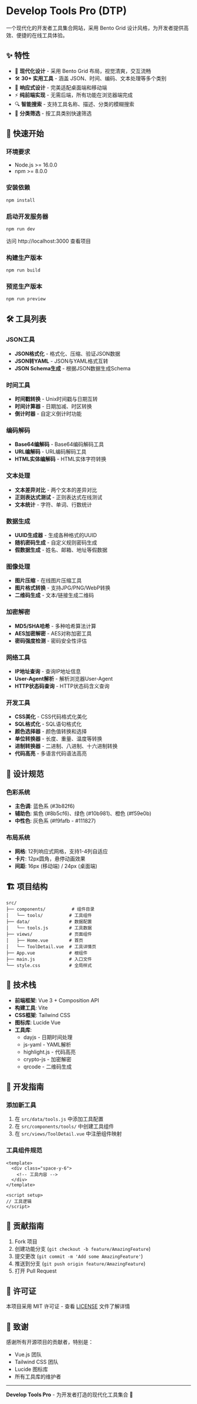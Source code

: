 # Develop Tools Pro (DTP)

一个现代化的开发者工具集合网站，采用 Bento Grid 设计风格，为开发者提供高效、便捷的在线工具体验。

## ✨ 特性

- 🎨 **现代化设计** - 采用 Bento Grid 布局，视觉清爽，交互流畅
- 🛠️ **30+ 实用工具** - 涵盖 JSON、时间、编码、文本处理等多个类别
- 📱 **响应式设计** - 完美适配桌面端和移动端
- ⚡ **纯前端实现** - 无需后端，所有功能在浏览器端完成
- 🔍 **智能搜索** - 支持工具名称、描述、分类的模糊搜索
- 🎯 **分类筛选** - 按工具类别快速筛选

## 🚀 快速开始

### 环境要求

- Node.js >= 16.0.0
- npm >= 8.0.0

### 安装依赖

```bash
npm install
```

### 启动开发服务器

```bash
npm run dev
```

访问 http://localhost:3000 查看项目

### 构建生产版本

```bash
npm run build
```

### 预览生产版本

```bash
npm run preview
```

## 🛠️ 工具列表

### JSON工具
- **JSON格式化** - 格式化、压缩、验证JSON数据
- **JSON转YAML** - JSON与YAML格式互转
- **JSON Schema生成** - 根据JSON数据生成Schema

### 时间工具
- **时间戳转换** - Unix时间戳与日期互转
- **时间计算器** - 日期加减、时区转换
- **倒计时器** - 自定义倒计时功能

### 编码解码
- **Base64编解码** - Base64编码解码工具
- **URL编解码** - URL编码解码工具
- **HTML实体编解码** - HTML实体字符转换

### 文本处理
- **文本差异对比** - 两个文本的差异对比
- **正则表达式测试** - 正则表达式在线测试
- **文本统计** - 字符、单词、行数统计

### 数据生成
- **UUID生成器** - 生成各种格式的UUID
- **随机密码生成** - 自定义规则密码生成
- **假数据生成** - 姓名、邮箱、地址等假数据

### 图像处理
- **图片压缩** - 在线图片压缩工具
- **图片格式转换** - 支持JPG/PNG/WebP转换
- **二维码生成** - 文本/链接生成二维码

### 加密解密
- **MD5/SHA哈希** - 多种哈希算法计算
- **AES加密解密** - AES对称加密工具
- **密码强度检测** - 密码安全性评估

### 网络工具
- **IP地址查询** - 查询IP地址信息
- **User-Agent解析** - 解析浏览器User-Agent
- **HTTP状态码查询** - HTTP状态码含义查询

### 开发工具
- **CSS美化** - CSS代码格式化美化
- **SQL格式化** - SQL语句格式化
- **颜色选择器** - 颜色值转换和选择
- **单位转换器** - 长度、重量、温度等转换
- **进制转换器** - 二进制、八进制、十六进制转换
- **代码高亮** - 多语言代码语法高亮

## 🎨 设计规范

### 色彩系统
- **主色调**: 蓝色系 (#3b82f6)
- **辅助色**: 紫色 (#8b5cf6)、绿色 (#10b981)、橙色 (#f59e0b)
- **中性色**: 灰色系 (#f9fafb - #111827)

### 布局系统
- **网格**: 12列响应式网格，支持1-4列自适应
- **卡片**: 12px圆角，悬停动画效果
- **间距**: 16px (移动端) / 24px (桌面端)

## 🏗️ 项目结构

```
src/
├── components/          # 组件目录
│   └── tools/          # 工具组件
├── data/               # 数据配置
│   └── tools.js        # 工具数据
├── views/              # 页面组件
│   ├── Home.vue        # 首页
│   └── ToolDetail.vue  # 工具详情页
├── App.vue             # 根组件
├── main.js             # 入口文件
└── style.css           # 全局样式
```

## 🔧 技术栈

- **前端框架**: Vue 3 + Composition API
- **构建工具**: Vite
- **CSS框架**: Tailwind CSS
- **图标库**: Lucide Vue
- **工具库**: 
  - dayjs - 日期时间处理
  - js-yaml - YAML解析
  - highlight.js - 代码高亮
  - crypto-js - 加密解密
  - qrcode - 二维码生成

## 📝 开发指南

### 添加新工具

1. 在 `src/data/tools.js` 中添加工具配置
2. 在 `src/components/tools/` 中创建工具组件
3. 在 `src/views/ToolDetail.vue` 中注册组件映射

### 工具组件规范

```vue
<template>
  <div class="space-y-6">
    <!-- 工具内容 -->
  </div>
</template>

<script setup>
// 工具逻辑
</script>
```

## 🤝 贡献指南

1. Fork 项目
2. 创建功能分支 (`git checkout -b feature/AmazingFeature`)
3. 提交更改 (`git commit -m 'Add some AmazingFeature'`)
4. 推送到分支 (`git push origin feature/AmazingFeature`)
5. 打开 Pull Request

## 📄 许可证

本项目采用 MIT 许可证 - 查看 [LICENSE](LICENSE) 文件了解详情

## 🙏 致谢

感谢所有开源项目的贡献者，特别是：
- Vue.js 团队
- Tailwind CSS 团队
- Lucide 图标库
- 所有工具库的维护者

---

**Develop Tools Pro** - 为开发者打造的现代化工具集合 🚀
